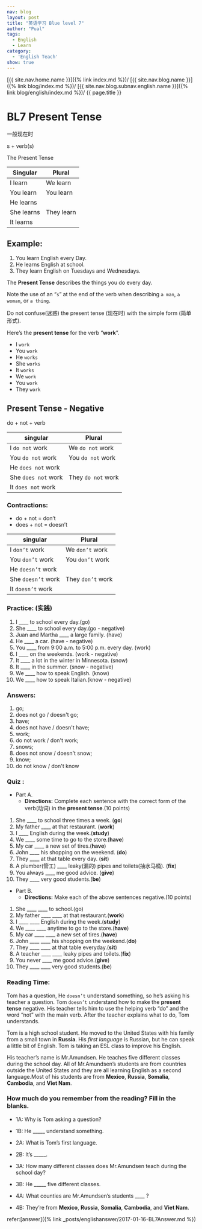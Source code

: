 ```yaml
---
nav: blog
layout: post
title: "英语学习 Blue level 7"
author: "Pual"
tags:
  - English
  - Learn
category:
  - 'English Teach'
show: true
---
```


[{{ site.nav.home.name }}]({% link index.md %})/
[{{ site.nav.blog.name }}]({% link blog/index.md %})/
[{{ site.nav.blog.subnav.english.name }}]({% link blog/english/index.md %})/
{{ page.title }}

# BL7  Present Tense
一般现在时

s + verb(s)

The Present Tense

Singular | Plural
---------|--------
I learn | We learn
You learn | You learn
He learns | 
She learns | They learn
It learns | 


## Example:

1. You learn English every Day.
2. He learns English at school.
3. They learn English on Tuesdays and Wednesdays.

The __Present Tense__ describes the things you do every day.

Note the use of an “`s`” at the end of the verb when describing `a man`, `a woman`, or `a thing`.

Do not confuse(迷惑) the present tense (现在时) with the simple form (简单形式).

Here’s the __present tense__ for the verb “__work__”.
* I `work`
* You `work`
* He `works`
* She `works`
* It `works`
* We `work`
* You `work`
* They `work`

## Present Tense - Negative

do + not + verb

singular | Plural
---------|------
I `do not` work | We `do not` work
You `do not` work | You `do not` work
He `does not` work |
She `does not` work | They `do not` work
It `does not` work | 

### Contractions:
* do + not = don’t
* does + not = doesn’t

singular | Plural
---------|-------
I `don’t` work | We `don’t` work
You `don’t` work | You `don’t` work
He `doesn’t` work |
She `doesn’t` work | They `don’t` work
It `doesn’t` work | 

### Practice: (实践)
1. I ____ to school every day.(go)
2. She ____ to school every day.(go - negative)
3. Juan and Martha ____ a large family. (have)
4. He ____ a car. (have - negative)
5. You ____ from 9:00 a.m. to 5:00 p.m. every day. (work)
6. I ____ on the weekends. (work - negative)
7. It ____ a lot in the winter in Minnesota. (snow)
8. It ____ in the summer. (snow - negative)
9. We ____ how to speak English. (know)
10. We ____ how to speak Italian.(know - negative)

### Answers:
1. go;  
2. does not go / doesn't go;  
3. have;  
4. does not have / doesn't have;  
5. work; 
6. do not work / don't work; 
7. snows; 
8. does not snow / doesn't snow; 
9. know; 
10. do not know / don't know

### Quiz :
* Part A.
    * __Directions:__ Complete each sentence with the correct form of the verb(动词) in the __present tense__.(10 points)
1. She ____ to school three times a week. (**go**)
2. My father ____ at that restaurant. (**work**)
3. I ____ English during the week.(**study**)
4. We ____ some time to go to the store.(**have**)
5. My car ____ a new set of tires.(**have**)
6. John ____ his shopping on the weekend. (**do**)
7. They ____ at that table every day. (**sit**)
8. A plumber(管工) ____ leaky(漏的) pipes and toilets(抽水马桶). (**fix**)
9. You always ____ me good advice. (**give**)
10. They ____ very good students.(**be**)

* Part B.
    * __Directions:__ Make each of the above sentences negative.(10 points)
1. She ____ ____ to school.(go)
2. My father ____ ____ at that restaurant.(**work**)
3. I ____ ____ English during the week.(**study**)
4. We ____ ____ anytime to go to the store.(**have**)
5. My car ____ ____  a new set of tires.(**have**)
6. John ____ ____ his shopping on the weekend.(**do**)
7. They ____ ____ at that table everyday.(**sit**)
8. A teacher ____ ____ leaky pipes and toilets.(**fix**)
9. You never ____ me good advice.(**give**)
10. They ____ ____ very good students.(**be**)

### Reading Time:
Tom has a question, He `doesn’t` understand something, so he’s asking his teacher a question. Tom `doesn’t` understand how to make the __present tense__ negative. His teacher tells him to use the helping verb “do” and the word “not” with the main verb. After the teacher explains what to do, Tom understands.

Tom is a high school student. He moved to the United States with his family from a small town in __Russia__. His _first language_ is Russian, but he can speak a little bit of English. Tom is taking an ESL class to improve his English. 

His teacher’s name is Mr.Amundsen. He teaches five different classes during the school day. All of Mr.Amundsen’s students are from countries outside the United States and they are all learning English as a second language.Most of his students are from __Mexico__, __Russia__, __Somalia__, __Cambodia__, and __Viet Nam__.

### How much do you remember from the reading? Fill in the blanks.
* 1A: Why is Tom asking a question?
* 1B: He _____ understand something.

* 2A: What is Tom’s first language.
* 2B: It’s _____.

* 3A: How many different classes does Mr.Amundsen teach during the school day?
* 3B: He _____ five different classes.

* 4A: What counties are Mr.Amundsen’s students ____ ?
* 4B: They’re from __Mexico__, __Russia__, __Somalia__, __Cambodia__, and __Viet Nam__.

refer:[answer]({% link _posts/englishanswer/2017-01-16-BL7Answer.md %})





